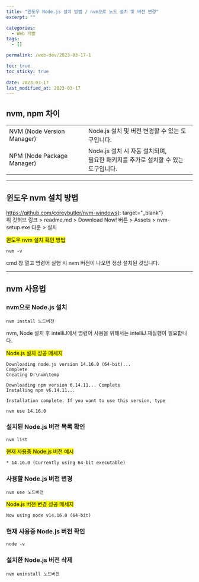 ```yaml
---
title: "윈도우 Node.js 설치 방법 / nvm으로 노드 설치 및 버전 변경"
excerpt: ""

categories:
  - Web 개발
tags:
  - []

permalink: /web-dev/2023-03-17-1

toc: true
toc_sticky: true
 
date: 2023-03-17
last_modified_at: 2023-03-17
---
```


## nvm, npm 차이
<table>
  <tbody>
    <tr>
      <td>NVM (Node Version Manager)</td>
      <td>Node.js 설치 및 버전 변경할 수 있는 도구입니다.</td>
    </tr>
    <tr>
      <td>NPM (Node Package Manager)</td>
      <td>Node.js 설치 시 자동 설치되며,<br>필요한 패키지를 추가로 설치할 수 있는 도구입니다.</td>
    </tr>
  </tbody>
</table>

---

## 윈도우 nvm 설치 방법

<https://github.com/coreybutler/nvm-windows>{: target="_blank"}  
위 깃허브 링크 > readme.md > Download Now! 버튼 > Assets > nvm-setup.exe 다운 > 설치

<mark>윈도우 nvm 설치 확인 방법</mark>  
```
nvm -v
```
cmd 창 열고 명령어 실행 시 nvm 버전이 나오면 정상 설치된 것입니다.

---

## nvm 사용법

### nvm으로 Node.js 설치
```
nvm install 노드버전
```
nvm, Node 설치 후 intelliJ에서 명령어 사용을 위해서는 intelliJ 재실행이 필요합니다.

<mark>Node.js 설치 성공 메세지</mark>
```
Downloading node.js version 14.16.0 (64-bit)...
Complete
Creating D:\nvm\temp

Downloading npm version 6.14.11... Complete
Installing npm v6.14.11...

Installation complete. If you want to use this version, type

nvm use 14.16.0
```

### 설치된 Node.js 버전 목록 확인
```
nvm list
```

<mark>현재 사용중 Node.js 버전 예시</mark>
```
* 14.16.0 (Currently using 64-bit executable)
```

### 사용할 Node.js 버전 변경
```
nvm use 노드버전
```

<mark>Node.js 버전 변경 성공 메세지</mark>
```
Now using node v14.16.0 (64-bit)
```

### 현재 사용중 Node.js 버전 확인
```
node -v
```

### 설치한 Node.js 버전 삭제
```
nvm uninstall 노드버전
```